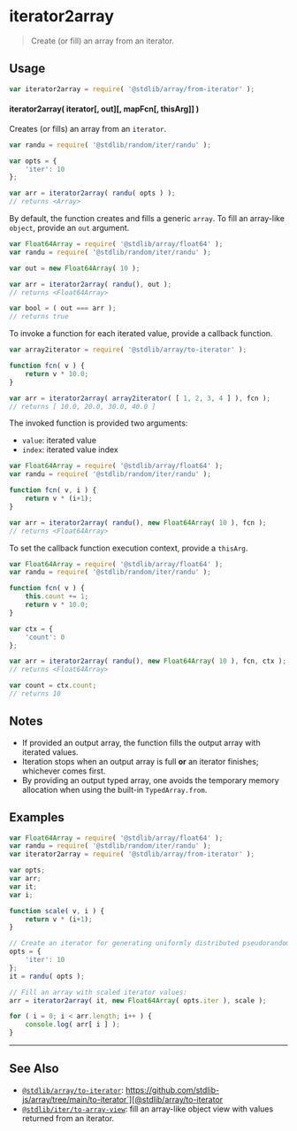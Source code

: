 <!--

@license Apache-2.0

Copyright (c) 2018 The Stdlib Authors.

Licensed under the Apache License, Version 2.0 (the "License");
you may not use this file except in compliance with the License.
You may obtain a copy of the License at

   http://www.apache.org/licenses/LICENSE-2.0

Unless required by applicable law or agreed to in writing, software
distributed under the License is distributed on an "AS IS" BASIS,
WITHOUT WARRANTIES OR CONDITIONS OF ANY KIND, either express or implied.
See the License for the specific language governing permissions and
limitations under the License.

-->

# iterator2array

> Create (or fill) an array from an iterator.

<!-- Section to include introductory text. Make sure to keep an empty line after the intro `section` element and another before the `/section` close. -->

<section class="intro">

</section>

<!-- /.intro -->

<!-- Package usage documentation. -->

<section class="usage">

## Usage

```javascript
var iterator2array = require( '@stdlib/array/from-iterator' );
```

#### iterator2array( iterator\[, out]\[, mapFcn\[, thisArg]] )

Creates (or fills) an array from an `iterator`.

```javascript
var randu = require( '@stdlib/random/iter/randu' );

var opts = {
    'iter': 10
};

var arr = iterator2array( randu( opts ) );
// returns <Array>
```

By default, the function creates and fills a generic `array`. To fill an array-like `object`, provide an `out` argument.

```javascript
var Float64Array = require( '@stdlib/array/float64' );
var randu = require( '@stdlib/random/iter/randu' );

var out = new Float64Array( 10 );

var arr = iterator2array( randu(), out );
// returns <Float64Array>

var bool = ( out === arr );
// returns true
```

To invoke a function for each iterated value, provide a callback function.

```javascript
var array2iterator = require( '@stdlib/array/to-iterator' );

function fcn( v ) {
    return v * 10.0;
}

var arr = iterator2array( array2iterator( [ 1, 2, 3, 4 ] ), fcn );
// returns [ 10.0, 20.0, 30.0, 40.0 ]
```

The invoked function is provided two arguments:

-   `value`: iterated value
-   `index`: iterated value index

```javascript
var Float64Array = require( '@stdlib/array/float64' );
var randu = require( '@stdlib/random/iter/randu' );

function fcn( v, i ) {
    return v * (i+1);
}

var arr = iterator2array( randu(), new Float64Array( 10 ), fcn );
// returns <Float64Array>
```

To set the callback function execution context, provide a `thisArg`.

```javascript
var Float64Array = require( '@stdlib/array/float64' );
var randu = require( '@stdlib/random/iter/randu' );

function fcn( v ) {
    this.count += 1;
    return v * 10.0;
}

var ctx = {
    'count': 0
};

var arr = iterator2array( randu(), new Float64Array( 10 ), fcn, ctx );
// returns <Float64Array>

var count = ctx.count;
// returns 10
```

</section>

<!-- /.usage -->

<!-- Package usage notes. Make sure to keep an empty line after the `section` element and another before the `/section` close. -->

<section class="notes">

## Notes

-   If provided an output array, the function fills the output array with iterated values.
-   Iteration stops when an output array is full **or** an iterator finishes; whichever comes first.
-   By providing an output typed array, one avoids the temporary memory allocation when using the built-in `TypedArray.from`.

</section>

<!-- /.notes -->

<!-- Package usage examples. -->

<section class="examples">

## Examples

<!-- eslint no-undef: "error" -->

```javascript
var Float64Array = require( '@stdlib/array/float64' );
var randu = require( '@stdlib/random/iter/randu' );
var iterator2array = require( '@stdlib/array/from-iterator' );

var opts;
var arr;
var it;
var i;

function scale( v, i ) {
    return v * (i+1);
}

// Create an iterator for generating uniformly distributed pseudorandom numbers:
opts = {
    'iter': 10
};
it = randu( opts );

// Fill an array with scaled iterator values:
arr = iterator2array( it, new Float64Array( opts.iter ), scale );

for ( i = 0; i < arr.length; i++ ) {
    console.log( arr[ i ] );
}
```

</section>

<!-- /.examples -->

<!-- Section to include cited references. If references are included, add a horizontal rule *before* the section. Make sure to keep an empty line after the `section` element and another before the `/section` close. -->

<section class="references">

</section>

<!-- /.references -->

<!-- Section for related `stdlib` packages. Do not manually edit this section, as it is automatically populated. -->

<section class="related">

* * *

## See Also

-   [`@stdlib/array/to-iterator`][@stdlib/array/to-iterator]: https://github.com/stdlib-js/array/tree/main/to-iterator`][@stdlib/array/to-iterator
-   [`@stdlib/iter/to-array-view`][@stdlib/iter/to-array-view]: fill an array-like object view with values returned from an iterator.

</section>

<!-- /.related -->

<!-- Section for all links. Make sure to keep an empty line after the `section` element and another before the `/section` close. -->

<section class="links">

<!-- <related-links> -->

[@stdlib/array/to-iterator]: https://github.com/stdlib-js/array/tree/main/to-iterator

[@stdlib/iter/to-array-view]: https://github.com/stdlib-js/iter-to-array-view

<!-- </related-links> -->

</section>

<!-- /.links -->
